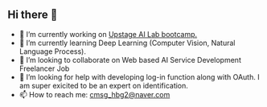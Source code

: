 ## Hi there 👋
- 🔭 I’m currently working on <a href="https://github.com/UpstageAILab5">Upstage AI Lab bootcamp.</a>
- 🌱 I’m currently learning Deep Learning (Computer Vision, Natural Language Process).
- 👯 I’m looking to collaborate on Web based AI Service Development Freelancer Job
- 🤔 I’m looking for help with developing log-in function along with OAuth. I am super exicited to be an expert on identification. 
- 📫 How to reach me: cmsg_hbg2@naver.com
